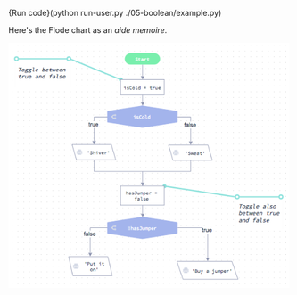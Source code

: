 {Run code}(python run-user.py ./05-boolean/example.py)

Here's the Flode chart as an *aide memoire*.

![](05-boolean/example.png)
